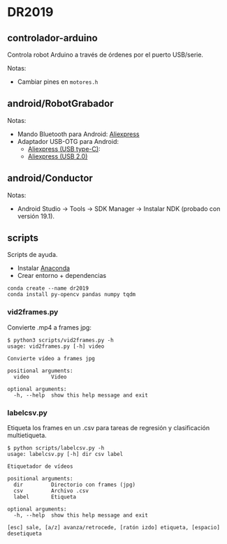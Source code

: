 # DR2019

## controlador-arduino

Controla robot Arduino a través de órdenes por el puerto USB/serie.

Notas:

- Cambiar pines en `motores.h`

## android/RobotGrabador

Notas:

- Mando Bluetooth para Android: [Aliexpress](https://www.aliexpress.com/item/Wireless-Bluetooth-Gamepad-For-Android-Remote-Controller-For-Iphone-Joystick-Game-Pad-Control-For-3D-VR/32694725809.html)
- Adaptador USB-OTG para Android: 
  - [Aliexpress (USB type-C)](https://www.aliexpress.com/item/NEW-USB-3-0-Type-C-OTG-Cable-Adapter-Type-C-USB-C-OTG-Converter-for/32972485746.html):
  - [Aliexpress (USB 2.0)](https://www.aliexpress.com/item/3-Colors-Micro-USB-to-USB-OTG-Adapter-2-0-Converter-For-Tablet-PC-to-Flash/32974210649.html)

## android/Conductor

Notas:

- Android Studio -> Tools -> SDK Manager -> Instalar NDK (probado con versión 19.1).

## scripts

Scripts de ayuda.

- Instalar [Anaconda](https://www.anaconda.com/distribution/)
- Crear entorno + dependencias

```
conda create --name dr2019
conda install py-opencv pandas numpy tqdm
```

### vid2frames.py

Convierte .mp4 a frames jpg:

```
$ python3 scripts/vid2frames.py -h
usage: vid2frames.py [-h] video

Convierte vídeo a frames jpg

positional arguments:
  video       Video

optional arguments:
  -h, --help  show this help message and exit
```

### labelcsv.py

Etiqueta los frames en un .csv para tareas de regresión y clasificación multietiqueta.

```
$ python scripts/labelcsv.py -h
usage: labelcsv.py [-h] dir csv label

Etiquetador de vídeos

positional arguments:
  dir         Directorio con frames (jpg)
  csv         Archivo .csv
  label       Etiqueta

optional arguments:
  -h, --help  show this help message and exit

[esc] sale, [a/z] avanza/retrocede, [ratón izdo] etiqueta, [espacio]
desetiqueta
```